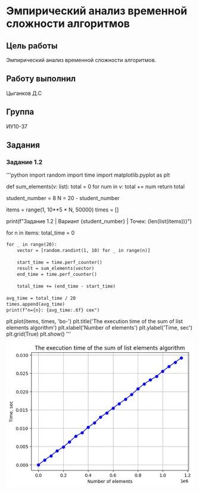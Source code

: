 # Эмпирический анализ временной сложности алгоритмов

## Цель работы

Эмпирический анализ временной сложности алгоритмов.

## Работу выполнил
Цыганков Д.С
## Группа 
ИУ10-37

## Задания
### Задание 1.2
'''python
import random
import time
import matplotlib.pyplot as plt

def sum_elements(v: list):
    total = 0
    for num in v:
        total += num
    return total

student_number = 8 
N = 20 - student_number

items = range(1, 10**5 * N, 50000)
times = []

print(f"Задание 1.2 | Вариант {student_number} | Точек: {len(list(items))}")

for n in items:
    total_time = 0
    
    for _ in range(20):
        vector = [random.randint(1, 10) for _ in range(n)]
        
        start_time = time.perf_counter()
        result = sum_elements(vector)
        end_time = time.perf_counter()
        
        total_time += (end_time - start_time)
    
    avg_time = total_time / 20
    times.append(avg_time)
    print(f"n={n}: {avg_time:.6f} сек")

plt.plot(items, times, 'bo-')
plt.title('The execution time of the sum of list elements algorithm')
plt.xlabel('Number of elements')
plt.ylabel('Time, sec')
plt.grid(True)
plt.show()
'''

![png](Img/Num1.2.Image.png)



